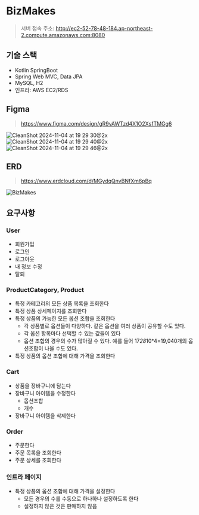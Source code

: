 # BizMakes
> 서버 접속 주소: http://ec2-52-78-48-184.ap-northeast-2.compute.amazonaws.com:8080

## 기술 스택

- Kotlin SpringBoot
- Spring Web MVC, Data JPA
- MySQL, H2
- 인프라: AWS EC2/RDS

## Figma

> https://www.figma.com/design/gR9vAWTzd4X1O2XsfTMGg6

![CleanShot 2024-11-04 at 19 29 30@2x](https://github.com/user-attachments/assets/2aefd129-c7c0-4d40-8ebe-155e9b222076)
![CleanShot 2024-11-04 at 19 29 40@2x](https://github.com/user-attachments/assets/3bacbf70-13df-490f-8121-22a5f9a90b73)
![CleanShot 2024-11-04 at 19 29 46@2x](https://github.com/user-attachments/assets/224feebe-f342-43f5-a179-a9f810059af2)

## ERD

> https://www.erdcloud.com/d/MGydqQnvBNfXm6pBq

![BizMakes](https://github.com/user-attachments/assets/93c842a0-f12d-4e23-b2dc-cf457cc2498e)

## 요구사항

### User
- 회원가입
- 로그인
- 로그아웃
- 내 정보 수정
- 탈퇴

### ProductCategory, Product
- 특정 카테고리의 모든 상품 목록을 조회한다
- 특정 상품 상세페이지를 조회한다
- 특정 상품의 가능한 모든 옵션 조합을 조회한다
    - 각 상품별로 옵션들이 다양하다. 같은 옵션을 여러 상품이 공유할 수도 있다.
    - 각 옵션 항목마다 선택할 수 있는 값들이 있다
    - 옵션 조합의 경우의 수가 많아질 수 있다. 예를 들어 17*28*10*4=19,040개의 옵션조합이 나올 수도 있다.
- 특정 상품의 옵션 조합에 대해 가격을 조회한다

### Cart
- 상품을 장바구니에 담는다
- 장바구니 아이템을 수정한다
    - 옵션조합
    - 개수
- 장바구니 아이템을 삭제한다

### Order
- 주문한다
- 주문 목록을 조회한다
- 주문 상세를 조회한다

### 인트라 페이지
- 특정 상품의 옵션 조합에 대해 가격을 설정한다
    - 모든 경우의 수를 수동으로 하나하나 설정하도록 한다
    - 설정하지 않은 것은 판매하지 않음

